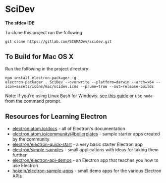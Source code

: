 # SciDev

**The sfdev IDE**

To clone this project run the following: 

```
git clone https://gitlab.com/SIGMADev/scidev.git
```
## To Build for Mac OS X

Run the following in the project directory:
```
npm install electron-packager -g
electron-packager . SciDev --overwrite --platform=darwin --arch=x64 --icon=assets/icons/mac/scidev.icns --prune=true --out=release-builds
```

Note: If you're using Linux Bash for Windows, [see this guide](https://www.howtogeek.com/261575/how-to-run-graphical-linux-desktop-applications-from-windows-10s-bash-shell/) or use `node` from the command prompt.

## Resources for Learning Electron

- [electron.atom.io/docs](http://electron.atom.io/docs) - all of Electron's documentation
- [electron.atom.io/community/#boilerplates](http://electron.atom.io/community/#boilerplates) - sample starter apps created by the community
- [electron/electron-quick-start](https://github.com/electron/electron-quick-start) - a very basic starter Electron app
- [electron/simple-samples](https://github.com/electron/simple-samples) - small applications with ideas for taking them further
- [electron/electron-api-demos](https://github.com/electron/electron-api-demos) - an Electron app that teaches you how to use Electron
- [hokein/electron-sample-apps](https://github.com/hokein/electron-sample-apps) - small demo apps for the various Electron APIs
